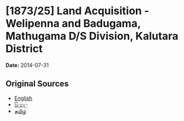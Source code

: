# [1873/25] Land Acquisition - Welipenna and Badugama, Mathugama D/S Division, Kalutara District

**Date:** 2014-07-31

## Original Sources

- [English](https://documents.gov.lk/view/extra-gazettes/2014/7/1873-25_E.pdf)
- [සිංහල](https://documents.gov.lk/view/extra-gazettes/2014/7/1873-25_S.pdf)
- [தமிழ்](https://documents.gov.lk/view/extra-gazettes/2014/7/1873-25_T.pdf)
